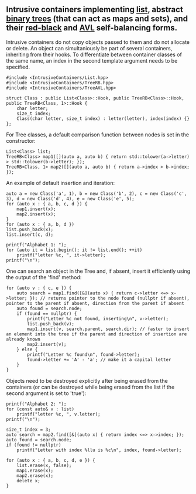 ## Intrusive containers implementing [list](https://en.wikipedia.org/wiki/Doubly_linked_list), abstract [binary trees](https://en.wikipedia.org/wiki/Binary_search_tree) (that can act as maps and sets), and their [red-black](https://en.wikipedia.org/wiki/Red%E2%80%93black_tree) and [AVL](https://en.wikipedia.org/wiki/AVL_tree) self-balancing forms.

Intrusive containers do not copy objects passed to them and do not allocate or delete. An object can simultaniously be part of several containers, inheriting from their hooks. To differentiate between container classes of the same name, an index in the second template argument needs to be specified.

```
#include <IntrusiveContainers/List.hpp>
#include <IntrusiveContainers/TreeRB.hpp>
#include <IntrusiveContainers/TreeAVL.hpp>

struct Class : public List<Class>::Hook, public TreeRB<Class>::Hook, public TreeRB<Class, 1>::Hook {
    char letter;
    size_t index;
    Class(char letter, size_t index) : letter(letter), index(index) {}
};
```

For Tree classes, a default comparison function between nodes is set in the constructor:

```
List<Class> list;
TreeRB<Class> map1([](auto a, auto b) { return std::tolower(a->letter) > std::tolower(b->letter); });
TreeRB<Class, 1> map2([](auto a, auto b) { return a->index > b->index; });
```

An example of default insertion and iteration:

```
auto a = new Class('a', 1), b = new Class('b', 2), c = new Class('c', 3), d = new Class('d', 4), e = new Class('e', 5);
for (auto x : { a, b, c, d }) {
    map1.insert(x);
    map2.insert(x);
}
for (auto x : { a, b, d })
list.push_back(x);
list.insert(c, d);

printf("Alphabet 1: ");
for (auto it = list.begin(); it != list.end(); ++it)
    printf("letter %c, ", it->letter);
printf("\n");
```

One can search an object in the Tree and, if absent, insert it efficiently using the output of the 'find' method:
```
for (auto v : { c, e }) {
    auto search = map1.find([&](auto x) { return c->letter <=> x->letter; }); // returns pointer to the node found (nullptr if absent), pointer to the parent if absent, direction from the parent if absent
    auto found = search.node;
    if (found == nullptr) {
        printf("Letter %c not found, inserting\n", v->letter);
        list.push_back(v);
        map1.insert(v, search.parent, search.dir); // faster to insert an element into the tree if the parent and direction of insertion are already known
        map2.insert(v);
    } else {
        printf("Letter %c found\n", found->letter);
        found->letter += 'A' - 'a'; // make it a capital letter
    }
}
```

Objects need to be destroyed explicitly after being erased from the containers (or can be destroyed while being erased from the list if the second argument is set to 'true'):
```
printf("Alphabet 2: ");
for (const auto& v : list)
    printf("letter %c, ", v.letter);
printf("\n");

size_t index = 3;
auto search = map2.find([&](auto x) { return index <=> x->index; });
auto found = search.node;
if (found != nullptr)
    printf("Letter with index %llu is %c\n", index, found->letter);

for (auto x : { a, b, c, d, e }) {
    list.erase(x, false);
    map1.erase(x);
    map2.erase(x);
    delete x;
}
```
